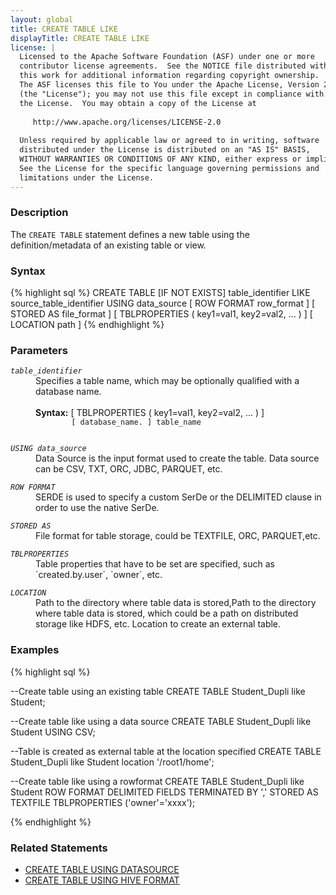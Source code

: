 ```yaml
---
layout: global
title: CREATE TABLE LIKE
displayTitle: CREATE TABLE LIKE
license: |
  Licensed to the Apache Software Foundation (ASF) under one or more
  contributor license agreements.  See the NOTICE file distributed with
  this work for additional information regarding copyright ownership.
  The ASF licenses this file to You under the Apache License, Version 2.0
  (the "License"); you may not use this file except in compliance with
  the License.  You may obtain a copy of the License at
 
     http://www.apache.org/licenses/LICENSE-2.0
 
  Unless required by applicable law or agreed to in writing, software
  distributed under the License is distributed on an "AS IS" BASIS,
  WITHOUT WARRANTIES OR CONDITIONS OF ANY KIND, either express or implied.
  See the License for the specific language governing permissions and
  limitations under the License.
---
```

### Description

The `CREATE TABLE` statement defines a new table using the definition/metadata of an existing table or view.

### Syntax
{% highlight sql %}
CREATE TABLE [IF NOT EXISTS] table_identifier LIKE source_table_identifier
USING data_source
[ ROW FORMAT row_format ]
[ STORED AS file_format ]
[ TBLPROPERTIES ( key1=val1, key2=val2, ... ) ]
[ LOCATION path ]
{% endhighlight %}

### Parameters
<dl>
  <dt><code><em>table_identifier</em></code></dt>
  <dd>
    Specifies a table name, which may be optionally qualified with a database name.<br><br>
    <b>Syntax:</b>  [ TBLPROPERTIES ( key1=val1, key2=val2, ... ) ]
      <code>
        [ database_name. ] table_name
      </code>
  </dd>
</dl>

<dl>
  <dt><code><em>USING data_source</em></code></dt>
  <dd>Data Source is the input format used to create the table. Data source can be CSV, TXT, ORC, JDBC, PARQUET, etc.</dd>
</dl> 

<dl>
  <dt><code><em>ROW FORMAT</em></code></dt>
  <dd>SERDE is used to specify a custom SerDe or the DELIMITED clause in order to use the native SerDe.</dd>
</dl>

<dl>
  <dt><code><em>STORED AS</em></code></dt>
  <dd>File format for table storage, could be TEXTFILE, ORC, PARQUET,etc.</dd>
</dl>

<dl>
  <dt><code><em>TBLPROPERTIES</em></code></dt>
  <dd>Table properties that have to be set are specified, such as `created.by.user`, `owner`, etc.
  </dd>
</dl>

<dl>
  <dt><code><em>LOCATION</em></code></dt>
  <dd>Path to the directory where table data is stored,Path to the directory where table data is stored, which could be a path on distributed storage like HDFS, etc. Location to create an external table.</dd>
</dl>


### Examples
{% highlight sql %}

--Create table using an existing table
CREATE TABLE Student_Dupli like Student;

--Create table like using a data source
CREATE TABLE Student_Dupli like Student USING CSV;

--Table is created as external table at the location specified
CREATE TABLE Student_Dupli like Student location  '/root1/home';

--Create table like using a rowformat
CREATE TABLE Student_Dupli like Student
  ROW FORMAT DELIMITED FIELDS TERMINATED BY ','
  STORED AS TEXTFILE
  TBLPROPERTIES ('owner'='xxxx');

{% endhighlight %}

### Related Statements
* [CREATE TABLE USING DATASOURCE](sql-ref-syntax-ddl-create-table-datasource.html)
* [CREATE TABLE USING HIVE FORMAT](sql-ref-syntax-ddl-create-table-hiveformat.html)


